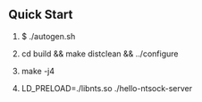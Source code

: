 ## Quick Start

1. $ ./autogen.sh

2. cd build && make distclean && ../configure

3. make -j4

4. LD_PRELOAD=./libnts.so ./hello-ntsock-server
